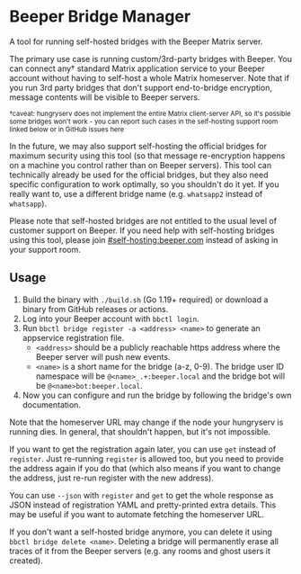 # Beeper Bridge Manager
A tool for running self-hosted bridges with the Beeper Matrix server.

The primary use case is running custom/3rd-party bridges with Beeper. You can
connect any† standard Matrix application service to your Beeper account without
having to self-host a whole Matrix homeserver. Note that if you run 3rd party
bridges that don't support end-to-bridge encryption, message contents will be
visible to Beeper servers.

<sub>†caveat: hungryserv does not implement the entire Matrix client-server API, so
it's possible some bridges won't work - you can report such cases in the
self-hosting support room linked below or in GitHub issues here</sub>

In the future, we may also support self-hosting the official bridges for
maximum security using this tool (so that message re-encryption happens on a
machine you control rather than on Beeper servers). This tool can technically
already be used for the official bridges, but they also need specific
configuration to work optimally, so you shouldn't do it yet. If you really want
to, use a different bridge name (e.g. `whatsapp2` instead of `whatsapp`).

Please note that self-hosted bridges are not entitled to the usual level of
customer support on Beeper. If you need help with self-hosting bridges using
this tool, please join [#self-hosting:beeper.com] instead of asking in your
support room.

[#self-hosting:beeper.com]: https://matrix.to/#/#self-hosting:beeper.com

## Usage
1. Build the binary with `./build.sh` (Go 1.19+ required) or download a binary
   from GitHub releases or actions.
2. Log into your Beeper account with `bbctl login`.
3. Run `bbctl bridge register -a <address> <name>` to generate an appservice
   registration file.
   * `<address>` should be a publicly reachable https address where the Beeper
     server will push new events.
   * `<name>` is a short name for the bridge (a-z, 0-9). The bridge user ID
     namespace will be `@<name>_.+:beeper.local` and the bridge bot will be
     `@<name>bot:beeper.local`.
4. Now you can configure and run the bridge by following the bridge's own
   documentation.

Note that the homeserver URL may change if the node your hungryserv is running
dies. In general, that shouldn't happen, but it's not impossible.

If you want to get the registration again later, you can use `get` instead of
`register`. Just re-running `register` is allowed too, but you need to provide
the address again if you do that (which also means if you want to change the
address, just re-run register with the new address).

You can use `--json` with `register` and `get` to get the whole response as
JSON instead of registration YAML and pretty-printed extra details. This may be
useful if you want to automate fetching the homeserver URL.

If you don't want a self-hosted bridge anymore, you can delete it using `bbctl bridge delete <name>`.
Deleting a bridge will permanently erase all traces of it from the Beeper servers
(e.g. any rooms and ghost users it created).
